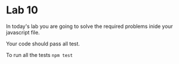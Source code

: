# Lab 10

In today's lab you are going to solve the required problems inide your javascript file.

Your code should pass all test.

To run all the tests `npm test`